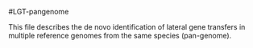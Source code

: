 #LGT-pangenome

This file describes the de novo identification of lateral gene transfers in multiple reference genomes from the same species (pan-genome). 
